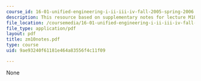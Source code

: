 ```yaml
---
course_id: 16-01-unified-engineering-i-ii-iii-iv-fall-2005-spring-2006
description: This resource based on supplementary notes for lecture M10.
file_location: /coursemedia/16-01-unified-engineering-i-ii-iii-iv-fall-2005-spring-2006/9ae93240f61181e464a83556f4c11f09_zm10notes.pdf
file_type: application/pdf
layout: pdf
title: zm10notes.pdf
type: course
uid: 9ae93240f61181e464a83556f4c11f09

---
```

None